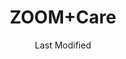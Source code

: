 ---
layout: location-page
date: Last Modified
description: "Local COVID-19 testing is available at ZOOM+Care in Portland, Oregon, USA."
permalink: "locations/oregon/portland/zoomcare/"
tags:
  - locations
  - oregon
title: ZOOM+Care
uniqueName: zoomcare
state: Oregon
stateAbbr: OR
hood: "Portland"
address: ""
city: "Portland"
zip: "97209"
zipsNearby: "97101 97325 97002 97106 97109 97125 97004 97005 97006 97007 97008 97075 97076 97077 97009 97089 97010 97011 97013 97102 97111 97014 97015 97086 97016 97108 97017 97018 97019 97113 97338 97114 97020 97115 97022 97023 97024 97344 97116 97117 97118 97119 97026 97027 97028 97347 97030 97080 97122 97123 97124 97031 97032 97351 97352 97127 97034 97035 97358 97384 97128 97036 97346 97360 97038 97361 97362 97041 97042 97131 97132 97133 97044 97045 97201 97202 97203 97204 97205 97206 97207 97208 97209 97210 97211 97212 97213 97214 97215 97216 97217 97218 97219 97220 97221 97222 97223 97224 97225 97227 97228 97229 97230 97231 97232 97233 97236 97238 97239 97240 97242 97256 97258 97266 97267 97268 97269 97280 97281 97282 97283 97286 97290 97291 97292 97293 97294 97296 97298 97048 97049 97371 97136 97373 97051 97053 97054 97137 97301 97302 97303 97304 97305 97306 97307 97308 97309 97310 97311 97312 97314 97317 97055 97056 97374 97375 97138 97378 97140 97381 97383 97385 97107 97141 97143 97144 97060 97062 97392 97064 97067 97068 97147 97396 97070 97071 97148 98601 98603 98604 98605 98606 98607 98609 98610 98611 98612 98616 98622 98623 98625 98626 98629 98632 98639 98642 98648 98645 98649 98651 98660 98661 98662 98663 98664 98665 98666 98668 98682 98683 98684 98685 98686 98687 98671 98674 98675 98581 97078 97251 97253 97254 97255 97259 97271 97272 97299 97313 98667" 
mapUrl: "http://maps.apple.com/?q=ZOOMCare&address=,Portland,Oregon,97209"
locationType: Drive-thru
phone: ""
website: "https://www.zoomcare.com/visit/covid-19-testing"
onlineBooking: true
closed: undefined
closedUpdate: April 22nd, 2020
notes: "By appointment only. Privately owned. Only for individuals with symptoms. Only for high risk individuals. Prioritizes health care workers. Prioritizes first responders."
days: Contact for hours of operation.
ctaMessage: Schedule a test
ctaUrl: "https://www.zoomcare.com/visit/covid-19-testing"
---